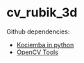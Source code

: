 # cv_rubik_3d

Github dependencies:

- [Kociemba in python](https://github.com/muodov/kociemba)
- [OpenCV Tools](https://github.com/alkasm/cvtools)
